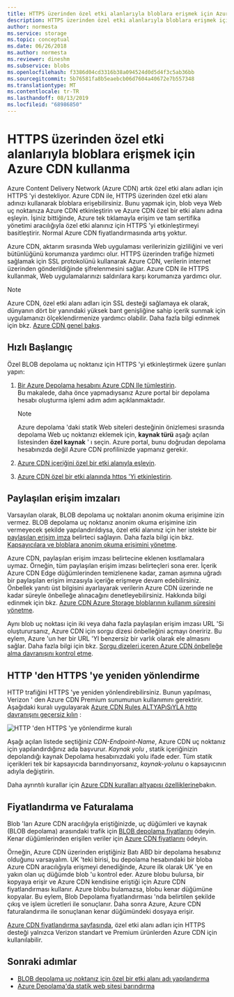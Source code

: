 ```yaml
---
title: HTTPS üzerinden özel etki alanlarıyla bloblara erişmek için Azure CDN kullanma
description: HTTPS üzerinden özel etki alanlarıyla bloblara erişmek için blob depolamayla Azure CDN tümleştirme hakkında bilgi edinin
author: normesta
ms.service: storage
ms.topic: conceptual
ms.date: 06/26/2018
ms.author: normesta
ms.reviewer: dineshm
ms.subservice: blobs
ms.openlocfilehash: f3386d04cd3316b38a094524d0d5d4f3c5ab36bb
ms.sourcegitcommit: 5b76581fa8b5eaebcb06d7604a40672e7b557348
ms.translationtype: MT
ms.contentlocale: tr-TR
ms.lasthandoff: 08/13/2019
ms.locfileid: "68986850"
---
```

# <a name="use-azure-cdn-to-access-blobs-with-custom-domains-over-https"></a>HTTPS üzerinden özel etki alanlarıyla bloblara erişmek için Azure CDN kullanma

Azure Content Delivery Network (Azure CDN) artık özel etki alanı adları için HTTPS 'yi destekliyor. Azure CDN ile, HTTPS üzerinden özel etki alanı adınızı kullanarak bloblara erişebilirsiniz. Bunu yapmak için, blob veya Web uç noktanıza Azure CDN etkinleştirin ve Azure CDN özel bir etki alanı adına eşleyin. İşiniz bittiğinde, Azure tek tıklamayla erişim ve tam sertifika yönetimi aracılığıyla özel etki alanınız için HTTPS 'yi etkinleştirmeyi basitleştirir. Normal Azure CDN fiyatlandırmasında artış yoktur.

Azure CDN, aktarım sırasında Web uygulaması verilerinizin gizliliğini ve veri bütünlüğünü korumanıza yardımcı olur. HTTPS üzerinden trafiğe hizmeti sağlamak için SSL protokolünü kullanarak Azure CDN, verilerin internet üzerinden gönderildiğinde şifrelenmesini sağlar. Azure CDN ile HTTPS kullanmak, Web uygulamalarınızı saldırılara karşı korumanıza yardımcı olur.

> [!NOTE]  
> Azure CDN, özel etki alanı adları için SSL desteği sağlamaya ek olarak, dünyanın dört bir yanındaki yüksek bant genişliğine sahip içerik sunmak için uygulamanızı ölçeklendirmenize yardımcı olabilir. Daha fazla bilgi edinmek için bkz. [Azure CDN genel bakış](../../cdn/cdn-overview.md).

## <a name="quickstart"></a>Hızlı Başlangıç

Özel BLOB depolama uç noktanız için HTTPS 'yi etkinleştirmek üzere şunları yapın:

1.  [Bir Azure Depolama hesabını Azure CDN Ile tümleştirin](../../cdn/cdn-create-a-storage-account-with-cdn.md).  
    Bu makalede, daha önce yapmadıysanız Azure portal bir depolama hesabı oluşturma işlemi adım adım açıklanmaktadır.

    > [!NOTE]  
    > Azure depolama 'daki statik Web siteleri desteğinin önizlemesi sırasında depolama Web uç noktanızı eklemek için, **kaynak türü** aşağı açılan listesinden **özel kaynak** ' ı seçin. Azure portal, bunu doğrudan depolama hesabınızda değil Azure CDN profilinizde yapmanız gerekir.

2.  [Azure CDN içeriğini özel bir etki alanıyla eşleyin](../../cdn/cdn-map-content-to-custom-domain.md).

3.  [Azure CDN özel bir etki alanında https 'Yi etkinleştirin](../../cdn/cdn-custom-ssl.md).

## <a name="shared-access-signatures"></a>Paylaşılan erişim imzaları

Varsayılan olarak, BLOB depolama uç noktaları anonim okuma erişimine izin vermez. BLOB depolama uç noktanız anonim okuma erişimine izin vermeyecek şekilde yapılandırıldıysa, özel etki alanınız için her istekte bir [paylaşılan erişim imza](../common/storage-sas-overview.md?toc=%2fazure%2fstorage%2fblobs%2ftoc.json) belirteci sağlayın. Daha fazla bilgi için bkz. [Kapsayıcılara ve bloblara anonim okuma erişimini yönetme](storage-manage-access-to-resources.md).

Azure CDN, paylaşılan erişim imzası belirtecine eklenen kısıtlamalara uymaz. Örneğin, tüm paylaşılan erişim imzası belirteçleri sona erer. İçerik Azure CDN Edge düğümlerinden temizlenene kadar, zaman aşımına uğradı bir paylaşılan erişim imzasıyla içeriğe erişmeye devam edebilirsiniz. Önbellek yanıtı üst bilgisini ayarlayarak verilerin Azure CDN üzerinde ne kadar süreyle önbelleğe alınacağını denetleyebilirsiniz. Hakkında bilgi edinmek için bkz. [Azure CDN Azure Storage bloblarının kullanım süresini yönetme](../../cdn/cdn-manage-expiration-of-blob-content.md).

Aynı blob uç noktası için iki veya daha fazla paylaşılan erişim imzası URL 'Si oluşturursanız, Azure CDN için sorgu dizesi önbelleğini açmayı öneririz. Bu eylem, Azure 'un her bir URL 'YI benzersiz bir varlık olarak ele almasını sağlar. Daha fazla bilgi için bkz. [Sorgu dizeleri içeren Azure CDN önbelleğe alma davranışını kontrol etme](../../cdn/cdn-query-string.md).

## <a name="http-to-https-redirection"></a>HTTP 'den HTTPS 'ye yeniden yönlendirme

HTTP trafiğini HTTPS 'ye yeniden yönlendirebilirsiniz. Bunun yapılması, Verizon ' den Azure CDN Premium sunumunun kullanımını gerektirir. Aşağıdaki kuralı uygulayarak [Azure CDN Rules ALTYAPıSıYLA http davranışını geçersiz kılın](../../cdn/cdn-rules-engine.md) :

![HTTP 'den HTTPS 'ye yönlendirme kuralı](./media/storage-https-custom-domain-cdn/redirect-to-https.png)

Aşağı açılan listede seçtiğiniz *CDN-Endpoint-Name*, Azure CDN uç noktanız için yapılandırdığınız ada başvurur. *Kaynak yolu* , statik içeriğinizin depolandığı kaynak Depolama hesabınızdaki yolu ifade eder. Tüm statik içerikleri tek bir kapsayıcıda barındırıyorsanız, *kaynak-yolunu* o kapsayıcının adıyla değiştirin.

Daha ayrıntılı kurallar için [Azure CDN kuralları altyapısı özelliklerine](../../cdn/cdn-rules-engine-reference-features.md)bakın.

## <a name="pricing-and-billing"></a>Fiyatlandırma ve Faturalama

Blob 'ları Azure CDN aracılığıyla eriştiğinizde, uç düğümleri ve kaynak (BLOB depolama) arasındaki trafik için [BLOB depolama fiyatlarını](https://azure.microsoft.com/pricing/details/storage/blobs/) ödeyin. Kenar düğümlerinden erişilen veriler için [Azure CDN fiyatlarını](https://azure.microsoft.com/pricing/details/cdn/) ödeyin.

Örneğin, Azure CDN üzerinden eriştiğiniz Batı ABD bir depolama hesabınız olduğunu varsayalım. UK 'teki birisi, bu depolama hesabındaki bir bloba Azure CDN aracılığıyla erişmeyi denediğinde, Azure ilk olarak UK 'ye en yakın olan uç düğümde blob 'u kontrol eder. Azure blobu bulursa, bir kopyaya erişir ve Azure CDN kendisine eriştiği için Azure CDN fiyatlandırması kullanır. Azure blobu bulamazsa, blobu kenar düğümüne kopyalar. Bu eylem, Blob Depolama fiyatlandırması 'nda belirtilen şekilde çıkış ve işlem ücretleri ile sonuçlanır. Daha sonra Azure, Azure CDN faturalandırma ile sonuçlanan kenar düğümündeki dosyaya erişir.

[Azure CDN fiyatlandırma sayfasında](https://azure.microsoft.com/pricing/details/cdn/), özel etki alanı adları için HTTPS desteği yalnızca Verizon standart ve Premium ürünlerden Azure CDN için kullanılabilir.

## <a name="next-steps"></a>Sonraki adımlar

* [BLOB depolama uç noktanız için özel bir etki alanı adı yapılandırma](storage-custom-domain-name.md)
* [Azure Depolama'da statik web sitesi barındırma](storage-blob-static-website.md)

